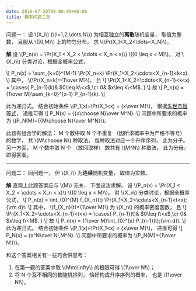 ```yaml
---
date: 2018-07-20T00:00:00+08:00
title: 概率问题二则
---
```


问题一： 设 \\(X\_i\\) (\\(i=1,2,\dots,N\\)) 为相互独立的**离散**随机变量，
取值为整数， 且服从 \\([0,M)\\) 上的均匀分布。
求 \\(\Pr(X\_1\<X\_2\<\dots\<X\_N)\\)。

**解** <!--more-->
设 \\(P\_n(x) = \Pr(X\_1 < X\_2 < \cdots < X\_n < x)\\) \\((0 \leq x < M)\\)。
对 \\(X\_n\\) 分类讨论，根据全概率公式，

\\[
P\_n(x) = \sum\_{k=0}^{M-1} \Pr(X\_n=k) \Pr(X\_1\<X\_2\<\cdots\<X\_{n-1}\<k\<x).
\\]
其中， \\(\Pr(X\_n=k)={1\over M}\\)， 且
\\[
\Pr(X\_1\<X\_2\<\cdots\<X\_{n-1}\<k\<x) = \cases{
P\_{n-1}(k)& $0\leq k\<x$,\cr
0& $x\leq k\<M$.
}
\\]
故
\\[
P\_n(x) = {1\over M}\sum\_{k=0}^{x-1} P\_{n-1}(k).
\\]

此为递归式。 结合初始条件 \\(P\_1(x)=\Pr(X\_1\<x) = {x\over M}\\)，
根据[朱世杰恒等式]， 递推可得
\\[
P\_N(x) = {{x\choose N}\over M^N}.
\\]
问题中所要求的概率为 \\(P\_N(M)={{M\choose N}\over M^N}\\)。

此题有组合学的解法： M 个数中取 N 个不重复 （因所求概率中为严格不等号）
的数字， 共 \\(M\choose N\\) 种取法， 每种取法对应一个升序序列， 此为分子。
另一方面， M 个数中取 N 个 （放回取样） 数共有 \\(M^N\\) 种取法， 此为分母。 即得答案。

[朱世杰恒等式]: https://zh.wikipedia.org/wiki/%E6%9C%B1%E4%B8%96%E6%9D%B0%E6%81%92%E7%AD%89%E5%BC%8F

---

问题二： 同问题一， 但 \\(X\_i\\) 为**连续**随机变量， 取值为实数。

**解**
直观上此题答案应与 \\(M\\) 无关， 下面设法求解。
设 \\(P\_n(x) = \Pr(X\_1 < X\_2 < \cdots < X\_n < x)\\) \\((0 \leq x < M)\\)。
对 \\(X\_n\\) 分类讨论，根据全概率公式，
\\[
P\_n(x) = \int\_{0}^{M} f\_{X\_n}(t) \Pr(X\_1\<X\_2\<\cdots\<X\_{n-1}\<t\<x)\;
{\rm d}t.
\\]
其中， \\(f\_{X\_n}(t)={1\over M}\\) 为 \\(X\_n\\) 的概率密度函数， 且
\\[
\Pr(X\_1\<X\_2\<\cdots\<X\_{n-1}\<t\<x) = \cases{
P\_{n-1}(t)& $0\leq t\<x$,\cr
0& $x\leq t\<M$.
}
\\]
故
\\[
P\_n(x) = {1\over M}\int\_{0}^{x} P\_{n-1}(t)\;{\rm d}t.
\\]
此为递归式。 结合初始条件 \\(P\_1(x)=\Pr(X\_1\<x) = {x\over M}\\)， 递推可得
\\[
P\_N(x) = {x^N\over N!\,M^N}.
\\]
问题中所要求的概率为 \\(P\_N(M)={1\over N!}\\)。

和这个答案相关有一些巧合供思考：

1. 在第一题的答案中取 \\(M\to\infty\\) 的极限可得 \\(1\over N!\\)；
2. 将 N 个互不相同的数随机排列， 恰好构成升序序列的概率， 也是 \\(1\over N!\\)。

